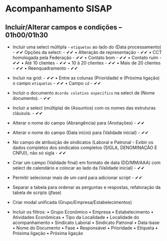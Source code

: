 # Acompanhamento SISAP

## Incluir/Alterar campos e condições – 01h00/01h30

- Incluir uma select múltipla - `etiquetas` ao lado do (Data processamento) - ✔✔
  Opções da select: - ✔✔
  • Alteração de representação - ✔✔
  • CCT homologada pela Federação - ✔✔
  • Contato bom - ✔✔
  • Contato ruim - ✔✔
  • Até 10 clientes - ✔✔
  • 10 à 20 clientes - ✔✔
  • Mais de 20 clientes - ✔✔
  • Reenquadramento - ✔✔

- Incluir na grid: - ✔✔
  • Entre as colunas (Prioridade) e (Próxima ligação) o campo `etiquetas` - ✔✔
  • Campo `id` - ✔✔

- Incluir o documento `Acordo coletivo específico` na select de (Nome documento). - ✔✔
- Incluir a select (múltipla) de (Assuntos) com os nomes das estruturas cláusula. - ✔✔
- Alterar o nome do campo (Abrangência) para (Anotações) - ✔✔
- Alterar o nome do campo (Data início) para (Validade inicial) - ✔✔
- No campo de atribuição de sindicatos (Laboral e Patronal - Exibir os dados completos dos sindicatos completos (SIGLA, DENOMINAÇÃO E CNPJ)), não só sigla - ✔✔
- Criar um campo (Validade final) em formato de data (DD/MM/AAA) com select de calendário e colocar ao lado da (Validade inicial) - ✔✔

- Permitir selecionar mais de um card para adicionar script - ✔✔

- Separar a tabela para ordenar as perguntas e respostas, refatoração da tabela de scripts (jfase)
- Criar modal unificada (Grupo/Empresa/Estabelecimentos)
- Incluir os filtros:
  • Grupo Econômico
  • Empresa
  • Estabelecimento
  • Atividades Econômicas
  • Tipo da Localidade
  • Localidade do acompanhamento
  • Sindicato Laboral
  • Sindicato Patronal
  • Data-base
  • Nome do Documento
  • Fase
  • Responsável
  • Prioridade
  • Etiqueta
  • Próxima ligação
  • Próxima ligação
